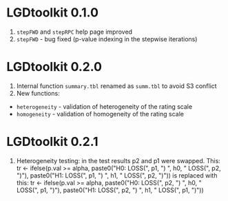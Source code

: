 # LGDtoolkit 0.1.0
1. ```stepFWD``` and ```stepRPC``` help page improved
2. ```stepFWD``` - bug fixed (p-value indexing in the stepwise iterations)

# LGDtoolkit 0.2.0
1. Internal function ```summary.tbl``` renamed as ```summ.tbl``` to avoid S3 conflict
2. New functions:
  + ```heterogeneity``` - validation of heterogeneity of the rating scale
  + ```homogeneity``` - validation of homogeneity of the rating scale

# LGDtoolkit 0.2.1
1. Heterogeneity testing: in the test results p2 and p1 were swapped. 
This:
tr <- ifelse(p.val >= alpha, 
				 paste0("H0: LOSS(", p1, ") ", h0, " LOSS(", p2, ")"),
				 paste0("H1: LOSS(", p1, ") ", h1, " LOSS(", p2, ")"))
is replaced with this:
tr <- ifelse(p.val >= alpha, 
				 paste0("H0: LOSS(", p2, ") ", h0, " LOSS(", p1, ")"),
				 paste0("H1: LOSS(", p2, ") ", h1, " LOSS(", p1, ")"))

